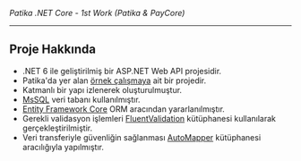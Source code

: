 <i>Patika .NET Core - 1st Work (Patika & PayCore)</i>

<hr />
<h2>Proje Hakkında</h2>
<ul>
    <li>.NET 6 ile geliştirilmiş bir ASP.NET Web API projesidir.</li>
    <li>Patika'da yer alan <a href="https://app.patika.dev/courses/net-core/16-odev-author-controller-eklenmesi">örnek çalışmaya</a> ait bir projedir.</li>
    <li>Katmanlı bir yapı izlenerek oluşturulmuştur.</li>
    <li><a href="https://www.microsoft.com/sql-server/sql-server-2019" target="_blank">MsSQL</a> veri tabanı kullanılmıştır.</li>
    <li><a href="https://www.entityframeworktutorial.net/efcore/entity-framework-core.aspx" target="_blank">Entity Framework Core</a> ORM aracından yararlanılmıştır.</li>
    <li>Gerekli validasyon işlemleri <a href="https://fluentvalidation.net">FluentValidation</a> kütüphanesi kullanılarak gerçekleştirilmiştir.</li>
    <li>Veri transferiyle güvenliğin sağlanması <a href="https://docs.automapper.org/en/stable/">AutoMapper</a> kütüphanesi aracılığıyla yapılmıştır.</li>
</ul>
